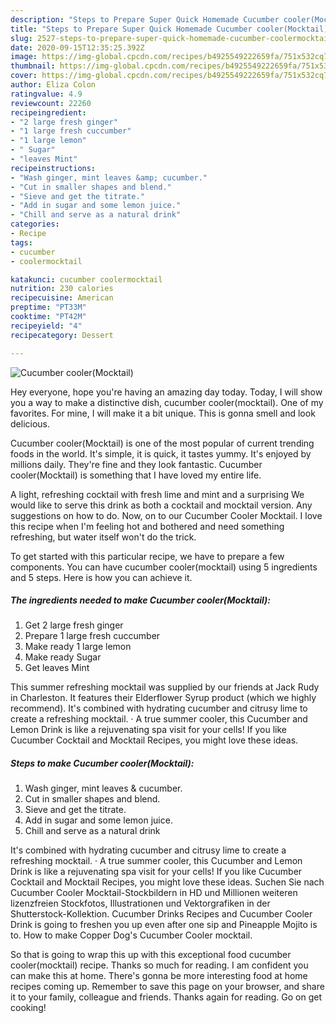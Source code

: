 ```yaml
---
description: "Steps to Prepare Super Quick Homemade Cucumber cooler(Mocktail)"
title: "Steps to Prepare Super Quick Homemade Cucumber cooler(Mocktail)"
slug: 2527-steps-to-prepare-super-quick-homemade-cucumber-coolermocktail
date: 2020-09-15T12:35:25.392Z
image: https://img-global.cpcdn.com/recipes/b4925549222659fa/751x532cq70/cucumber-coolermocktail-recipe-main-photo.jpg
thumbnail: https://img-global.cpcdn.com/recipes/b4925549222659fa/751x532cq70/cucumber-coolermocktail-recipe-main-photo.jpg
cover: https://img-global.cpcdn.com/recipes/b4925549222659fa/751x532cq70/cucumber-coolermocktail-recipe-main-photo.jpg
author: Eliza Colon
ratingvalue: 4.9
reviewcount: 22260
recipeingredient:
- "2 large fresh ginger"
- "1 large fresh cuccumber"
- "1 large lemon"
- " Sugar"
- "leaves Mint"
recipeinstructions:
- "Wash ginger, mint leaves &amp; cucumber."
- "Cut in smaller shapes and blend."
- "Sieve and get the titrate."
- "Add in sugar and some lemon juice."
- "Chill and serve as a natural drink"
categories:
- Recipe
tags:
- cucumber
- coolermocktail

katakunci: cucumber coolermocktail 
nutrition: 230 calories
recipecuisine: American
preptime: "PT33M"
cooktime: "PT42M"
recipeyield: "4"
recipecategory: Dessert

---
```



![Cucumber cooler(Mocktail)](https://img-global.cpcdn.com/recipes/b4925549222659fa/751x532cq70/cucumber-coolermocktail-recipe-main-photo.jpg)

Hey everyone, hope you're having an amazing day today. Today, I will show you a way to make a distinctive dish, cucumber cooler(mocktail). One of my favorites. For mine, I will make it a bit unique. This is gonna smell and look delicious.

Cucumber cooler(Mocktail) is one of the most popular of current trending foods in the world. It's simple, it is quick, it tastes yummy. It's enjoyed by millions daily. They're fine and they look fantastic. Cucumber cooler(Mocktail) is something that I have loved my entire life.

A light, refreshing cocktail with fresh lime and mint and a surprising We would like to serve this drink as both a cocktail and mocktail version. Any suggestions on how to do. Now, on to our Cucumber Cooler Mocktail. I love this recipe when I&#39;m feeling hot and bothered and need something refreshing, but water itself won&#39;t do the trick.


To get started with this particular recipe, we have to prepare a few components. You can have cucumber cooler(mocktail) using 5 ingredients and 5 steps. Here is how you can achieve it.

<!--inarticleads1-->

##### The ingredients needed to make Cucumber cooler(Mocktail):

1. Get 2 large fresh ginger
1. Prepare 1 large fresh cuccumber
1. Make ready 1 large lemon
1. Make ready  Sugar
1. Get leaves Mint


This summer refreshing mocktail was supplied by our friends at Jack Rudy in Charleston. It features their Elderflower Syrup product (which we highly recommend). It&#39;s combined with hydrating cucumber and citrusy lime to create a refreshing mocktail. · A true summer cooler, this Cucumber and Lemon Drink is like a rejuvenating spa visit for your cells! If you like Cucumber Cocktail and Mocktail Recipes, you might love these ideas. 

<!--inarticleads2-->

##### Steps to make Cucumber cooler(Mocktail):

1. Wash ginger, mint leaves &amp; cucumber.
1. Cut in smaller shapes and blend.
1. Sieve and get the titrate.
1. Add in sugar and some lemon juice.
1. Chill and serve as a natural drink


It&#39;s combined with hydrating cucumber and citrusy lime to create a refreshing mocktail. · A true summer cooler, this Cucumber and Lemon Drink is like a rejuvenating spa visit for your cells! If you like Cucumber Cocktail and Mocktail Recipes, you might love these ideas. Suchen Sie nach Cucumber Cooler Mocktail-Stockbildern in HD und Millionen weiteren lizenzfreien Stockfotos, Illustrationen und Vektorgrafiken in der Shutterstock-Kollektion. Cucumber Drinks Recipes and Cucumber Cooler Drink is going to freshen you up even after one sip and Pineapple Mojito is to. How to make Copper Dog&#39;s Cucumber Cooler mocktail. 

So that is going to wrap this up with this exceptional food cucumber cooler(mocktail) recipe. Thanks so much for reading. I am confident you can make this at home. There's gonna be more interesting food at home recipes coming up. Remember to save this page on your browser, and share it to your family, colleague and friends. Thanks again for reading. Go on get cooking!
